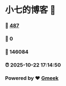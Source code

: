 # 小七的博客 :link:  
### :page_facing_up: [487](/tag.html) 
### :speech_balloon: 0 
### :hibiscus: 146084 
### :alarm_clock: 2025-10-22 17:14:50 
### Powered by :heart: [Gmeek](https://github.com/Meekdai/Gmeek)
